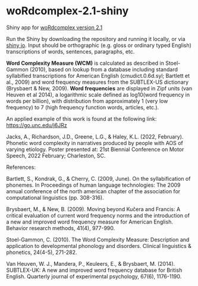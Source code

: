 # woRdcomplex-2.1-shiny
Shiny app for [woRdcomplex version 2.1](https://github.com/unccard/woRdcomplex-2.1)

Run the Shiny by downloading the repository and running it locally, or via [shiny io](https://unccard.shinyapps.io/shiny-woRdcomplex-2/). Input should be orthographic (e.g. gloss or ordinary typed English) transcriptions of words, sentences, paragraphs, etc.

**Word Complexity Measure (WCM)** is calculated as described in Stoel-Gammon (2010), based on lookup from a database including standard syllabified transcriptions for American English (cmudict.0.6d.syl; Bartlett et al., 2009) and word frequency measures from the SUBTLEX-US dictionary (Brysbaert & New, 2009). **Word frequencies** are displayed in Zipf units (van Heuven et al 2014), a logarithmic scale defined as log10(word frequency in words per billion), with distribution from approximately 1 (very low frequency) to 7 (high frequency function words, articles, etc.).

An applied example of this work is found at the following link: https://go.unc.edu/j6JRz

Jacks, A., Richardson, J.D., Greene, L.G., & Haley, K.L. (2022, February). Phonetic word complexity in narratives produced by people with AOS of varying etiology. Poster presented at: 21st Biennial Conference on Motor Speech, 2022 February; Charleston, SC.

References:

Bartlett, S., Kondrak, G., & Cherry, C. (2009, June). On the syllabification of phonemes. In Proceedings of human language technologies: The 2009 annual conference of the north american chapter of the association for computational linguistics (pp. 308-316).

Brysbaert, M., & New, B. (2009). Moving beyond Kučera and Francis: A critical evaluation of current word frequency norms and the introduction of a new and improved word frequency measure for American English. Behavior research methods, 41(4), 977-990.

Stoel-Gammon, C. (2010). The Word Complexity Measure: Description and application to developmental phonology and disorders. Clinical linguistics & phonetics, 24(4-5), 271-282.

Van Heuven, W. J., Mandera, P., Keuleers, E., & Brysbaert, M. (2014). SUBTLEX-UK: A new and improved word frequency database for British English. Quarterly journal of experimental psychology, 67(6), 1176-1190.
